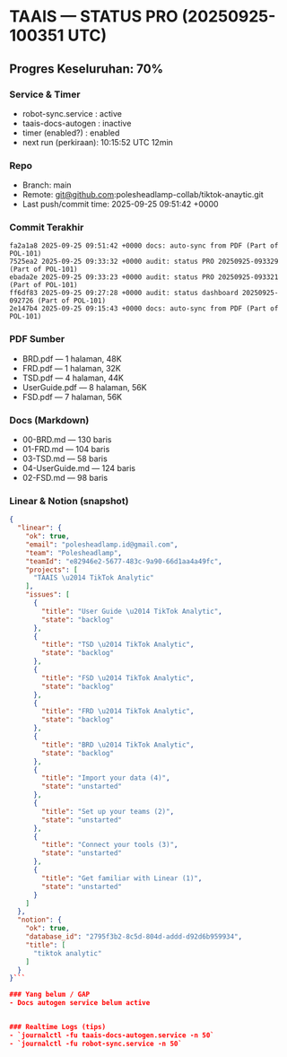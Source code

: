 # TAAIS — STATUS PRO (20250925-100351 UTC)

## Progres Keseluruhan: **70%**

### Service & Timer
- robot-sync.service  : active
- taais-docs-autogen  : inactive
- timer (enabled?)    : enabled
- next run (perkiraan): 10:15:52 UTC 12min

### Repo
- Branch: main
- Remote: git@github.com:polesheadlamp-collab/tiktok-anaytic.git
- Last push/commit time: 2025-09-25 09:51:42 +0000

### Commit Terakhir
```
fa2a1a8 2025-09-25 09:51:42 +0000 docs: auto-sync from PDF (Part of POL-101)
7525ea2 2025-09-25 09:33:32 +0000 audit: status PRO 20250925-093329 (Part of POL-101)
ebada2e 2025-09-25 09:33:23 +0000 audit: status PRO 20250925-093321 (Part of POL-101)
ff6df83 2025-09-25 09:27:28 +0000 audit: status dashboard 20250925-092726 (Part of POL-101)
2e147b4 2025-09-25 09:15:43 +0000 docs: auto-sync from PDF (Part of POL-101)
```

### PDF Sumber
- BRD.pdf  —  1 halaman, 48K
- FRD.pdf  —  1 halaman, 32K
- TSD.pdf  —  4 halaman, 44K
- UserGuide.pdf  —  8 halaman, 56K
- FSD.pdf  —  7 halaman, 56K


### Docs (Markdown)
- 00-BRD.md  —  130 baris
- 01-FRD.md  —  104 baris
- 03-TSD.md  —  58 baris
- 04-UserGuide.md  —  124 baris
- 02-FSD.md  —  98 baris


### Linear & Notion (snapshot)
```json
{
  "linear": {
    "ok": true,
    "email": "polesheadlamp.id@gmail.com",
    "team": "Polesheadlamp",
    "teamId": "e82946e2-5677-483c-9a90-66d1aa4a49fc",
    "projects": [
      "TAAIS \u2014 TikTok Analytic"
    ],
    "issues": [
      {
        "title": "User Guide \u2014 TikTok Analytic",
        "state": "backlog"
      },
      {
        "title": "TSD \u2014 TikTok Analytic",
        "state": "backlog"
      },
      {
        "title": "FSD \u2014 TikTok Analytic",
        "state": "backlog"
      },
      {
        "title": "FRD \u2014 TikTok Analytic",
        "state": "backlog"
      },
      {
        "title": "BRD \u2014 TikTok Analytic",
        "state": "backlog"
      },
      {
        "title": "Import your data (4)",
        "state": "unstarted"
      },
      {
        "title": "Set up your teams (2)",
        "state": "unstarted"
      },
      {
        "title": "Connect your tools (3)",
        "state": "unstarted"
      },
      {
        "title": "Get familiar with Linear (1)",
        "state": "unstarted"
      }
    ]
  },
  "notion": {
    "ok": true,
    "database_id": "2795f3b2-8c5d-804d-addd-d92d6b959934",
    "title": [
      "tiktok analytic"
    ]
  }
}```

### Yang belum / GAP
- Docs autogen service belum active


### Realtime Logs (tips)
- `journalctl -fu taais-docs-autogen.service -n 50`
- `journalctl -fu robot-sync.service -n 50`
